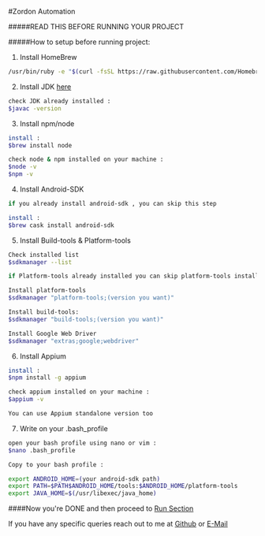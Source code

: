 #Zordon Automation

#####READ THIS BEFORE RUNNING YOUR PROJECT

#####How to setup before running project:

1. Install HomeBrew

```bash
/usr/bin/ruby -e "$(curl -fsSL https://raw.githubusercontent.com/Homebrew/install/master/install)"
```
2. Install JDK [here](http://www.oracle.com/technetwork/java/javase/downloads/jdk8-downloads-2133151.html)

```bash
check JDK already installed :
$javac -version
```
3. Install npm/node

```bash
install :
$brew install node
```
```bash
check node & npm installed on your machine :
$node -v
$npm -v
```
4. Install Android-SDK

```bash
if you already install android-sdk , you can skip this step
```
```bash
install :
$brew cask install android-sdk
```
5. Install Build-tools & Platform-tools

```bash
Check installed list
$sdkmanager --list

if Platform-tools already installed you can skip platform-tools installation
```
```bash
Install platform-tools
$sdkmanager "platform-tools;(version you want)"
```
```bash
Install build-tools:
$sdkmanager "build-tools;(version you want)"
```
```bash
Install Google Web Driver
$sdkmanager "extras;google;webdriver"
```

6. Install Appium

```bash
install :
$npm install -g appium
```
```bash
check appium installed on your machine :
$appium -v
```
```bash
You can use Appium standalone version too
```

7. Write on your .bash_profile

```bash
open your bash profile using nano or vim :
$nano .bash_profile
```

```bash
Copy to your bash profile :

export ANDROID_HOME=(your android-sdk path)
export PATH=$PATH$ANDROID_HOME/tools:$ANDROID_HOME/platform-tools
export JAVA_HOME=$(/usr/libexec/java_home)
```

####Now you're DONE and then proceed to [Run Section](Run.md)

If you have any specific queries reach out to me at [Github](https://github.com/raixa) or [E-Mail](mailto:khalif.rinaldi@gmail.com)